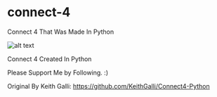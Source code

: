 # connect-4
Connect 4 That Was Made In Python

![alt text](https://basecampmath.com/wp-content/uploads/2018/09/Connect4.png)



Connect 4 Created In Python 


Please Support Me by Following. :)

Original By Keith Galli: https://github.com/KeithGalli/Connect4-Python
